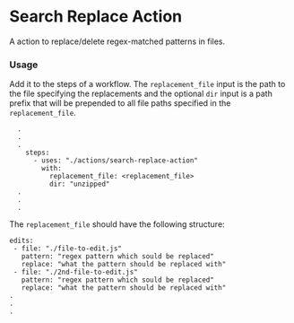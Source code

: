 # Search Replace Action

A action to replace/delete regex-matched patterns in files.

### Usage

Add it to the steps of a workflow.
The `replacement_file` input is the path to the file specifying the replacements and the optional `dir` input is a path prefix that will be prepended to all file paths specified in the `replacement_file`.

```
  .
  .
  .
    steps:
      - uses: "./actions/search-replace-action"
        with:
          replacement_file: <replacement_file>
          dir: "unzipped"
  .
  .
  .
```

The `replacement_file` should have the following structure:

```
edits:
 - file: "./file-to-edit.js"
   pattern: "regex pattern which sould be replaced"
   replace: "what the pattern should be replaced with"
 - file: "./2nd-file-to-edit.js"
   pattern: "regex pattern which sould be replaced"
   replace: "what the pattern should be replaced with"
.
.
.
```
